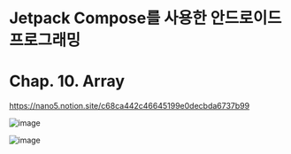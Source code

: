# Jetpack Compose를 사용한 안드로이드 프로그래밍

# Chap. 10. Array

https://nano5.notion.site/c68ca442c46645199e0decbda6737b99

![image](https://github.com/devbwoh/Jet10Array/assets/77666026/a5a63e3c-438b-4b9b-92d5-79074540ad70)

![image](https://github.com/devbwoh/Jet10Array/assets/77666026/5f17a1d5-9619-4d23-8776-071eedb70e2a)

